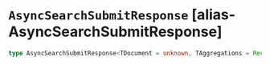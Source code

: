 # `AsyncSearchSubmitResponse` [alias-AsyncSearchSubmitResponse]
```typescript
type AsyncSearchSubmitResponse<TDocument = unknown, TAggregations = Record<[AggregateName](./AggregateName.md), [AggregationsAggregate](./AggregationsAggregate.md)>> = [AsyncSearchAsyncSearchDocumentResponseBase](./AsyncSearchAsyncSearchDocumentResponseBase.md)<TDocument, TAggregations>;
```
